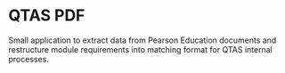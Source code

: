 # QTAS PDF

Small application to extract data from Pearson Education documents and restructure module requirements into matching format for QTAS internal processes.



